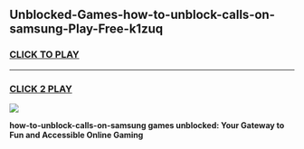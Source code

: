 
## Unblocked-Games-how-to-unblock-calls-on-samsung-Play-Free-k1zuq
<h3>
<a href="https://premium76.site?title=how-to-unblock-calls-on-samsung&ref=20M">CLICK TO PLAY</a></h3>
<hr>

<h3>
<a href="https://premium76.site?title=how-to-unblock-calls-on-samsung&ref=20M">CLICK 2 PLAY</a>
  
</h3>

<a href="https://premium76.site?title=how-to-unblock-calls-on-samsung&ref=19M"><img src="https://clearcache.store/games.png"></a>


**how-to-unblock-calls-on-samsung games unblocked: Your Gateway to Fun and Accessible Online Gaming**

